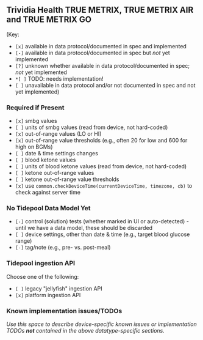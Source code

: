 ## Trividia Health TRUE METRIX, TRUE METRIX AIR and TRUE METRIX GO

(Key:

 - `[x]` available in data protocol/documented in spec and implemented
 - `[-]` available in data protocol/documented in spec but *not* yet implemented
 - `[?]` unknown whether available in data protocol/documented in spec; *not* yet implemented
 - `*[ ]` TODO: needs implementation!
 - `[ ]` unavailable in data protocol and/or not documented in spec and not yet implemented)

### Required if Present

- `[x]` smbg values
- `[ ]` units of smbg values (read from device, not hard-coded)
- `[x]` out-of-range values (LO or HI)
- `[x]` out-of-range value thresholds (e.g., often 20 for low and 600 for high on BGMs)
- `[ ]` date & time settings changes
- `[ ]` blood ketone values
- `[ ]` units of blood ketone values (read from device, not hard-coded)
- `[ ]` ketone out-of-range values
- `[ ]` ketone out-of-range value thresholds
- `[x]` use `common.checkDeviceTime(currentDeviceTime, timezone, cb)` to check against server time

### No Tidepool Data Model Yet

- `[-]` control (solution) tests (whether marked in UI or auto-detected) - until we have a data model, these should be discarded
- `[ ]` device settings, other than date & time (e.g., target blood glucose range)
- `[-]` tag/note (e.g., pre- vs. post-meal)

### Tidepool ingestion API

Choose one of the following:

  - `[ ]` legacy "jellyfish" ingestion API
  - `[x]` platform ingestion API

### Known implementation issues/TODOs

*Use this space to describe device-specific known issues or implementation TODOs **not** contained in the above datatype-specific sections.*
